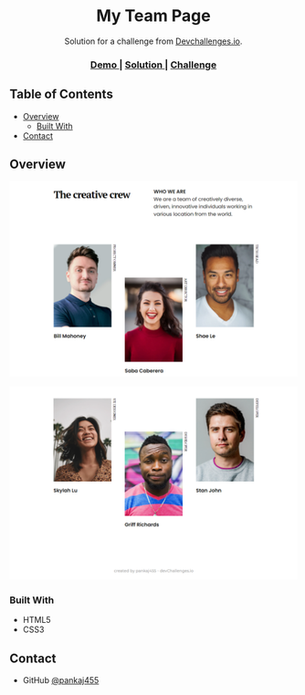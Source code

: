 <!-- Please update value in the {}  -->

<h1 align="center">My Team Page</h1>

<div align="center">
   Solution for a challenge from  <a href="http://devchallenges.io" target="_blank">Devchallenges.io</a>.
</div>

<div align="center">
  <h3>
    <a href="https://pankaj455.github.io/my-team-page/index.html">
      Demo
    </a>
    <span> | </span>
    <a href="https://github.com/pankaj455/pankaj455.github.io/tree/main/my-team-page">
      Solution
    </a>
    <span> | </span>
    <a href="https://devchallenges.io/challenges/hhmesazsqgKXrTkYkt0U">
      Challenge
    </a>
  </h3>
</div>

<!-- TABLE OF CONTENTS -->

## Table of Contents

- [Overview](#overview)
  - [Built With](#built-with)
- [Contact](#contact)

<!-- OVERVIEW -->

## Overview

![screenshot](https://github.com/Pankaj455/pankaj455.github.io/blob/main/my-team-page/screenshots/Screenshot-upper-half.png)

![screenshot](https://github.com/Pankaj455/pankaj455.github.io/blob/main/my-team-page/screenshots/Screenshot-lower-half.png)

### Built With

- HTML5
- CSS3

## Contact

- GitHub [@pankaj455](https://github.com/pankaj455)

